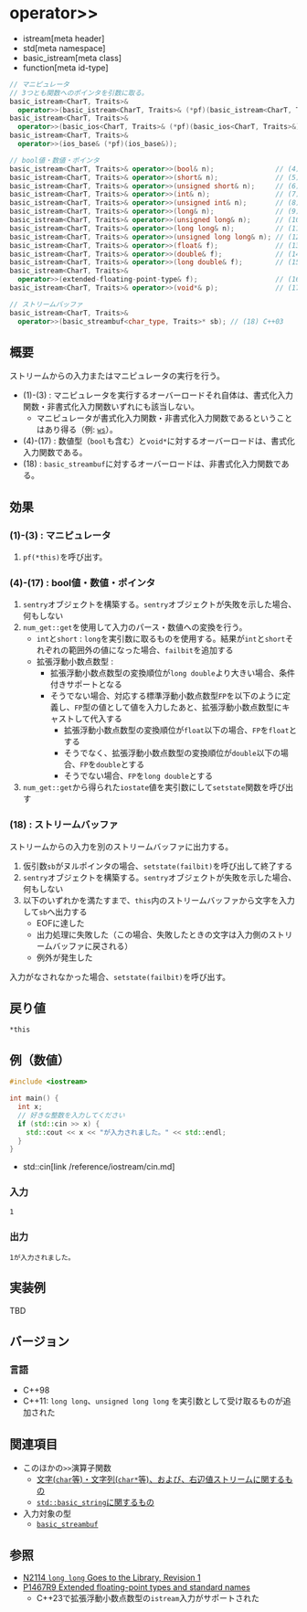 # operator>>
* istream[meta header]
* std[meta namespace]
* basic_istream[meta class]
* function[meta id-type]

```cpp
// マニピュレータ
// 3つとも関数へのポインタを引数に取る。
basic_istream<CharT, Traits>&
  operator>>(basic_istream<CharT, Traits>& (*pf)(basic_istream<CharT, Traits>&)); // (1) C++03
basic_istream<CharT, Traits>&
  operator>>(basic_ios<CharT, Traits>& (*pf)(basic_ios<CharT, Traits>&));         // (2) C++03
basic_istream<CharT, Traits>&
  operator>>(ios_base& (*pf)(ios_base&));                                         // (3) C++03

// bool値・数値・ポインタ
basic_istream<CharT, Traits>& operator>>(bool& n);               // (4) C++03
basic_istream<CharT, Traits>& operator>>(short& n);              // (5) C++03
basic_istream<CharT, Traits>& operator>>(unsigned short& n);     // (6) C++03
basic_istream<CharT, Traits>& operator>>(int& n);                // (7) C++03
basic_istream<CharT, Traits>& operator>>(unsigned int& n);       // (8) C++03
basic_istream<CharT, Traits>& operator>>(long& n);               // (9) C++03
basic_istream<CharT, Traits>& operator>>(unsigned long& n);      // (10) C++03
basic_istream<CharT, Traits>& operator>>(long long& n);          // (11) C++11
basic_istream<CharT, Traits>& operator>>(unsigned long long& n); // (12) C++11
basic_istream<CharT, Traits>& operator>>(float& f);              // (13) C++03
basic_istream<CharT, Traits>& operator>>(double& f);             // (14) C++03
basic_istream<CharT, Traits>& operator>>(long double& f);        // (15) C++03
basic_istream<CharT, Traits>&
  operator>>(extended-floating-point-type& f);                   // (16) C++23
basic_istream<CharT, Traits>& operator>>(void*& p);              // (17) C++03

// ストリームバッファ
basic_istream<CharT, Traits>&
  operator>>(basic_streambuf<char_type, Traits>* sb); // (18) C++03
```

## 概要

ストリームからの入力またはマニピュレータの実行を行う。

- (1)-(3) : マニピュレータを実行するオーバーロードそれ自体は、書式化入力関数・非書式化入力関数いずれにも該当しない。
    - マニピュレータが書式化入力関数・非書式化入力関数であるということはあり得る（例: [`ws`](../ws.md)）。
- (4)-(17) : 数値型（`bool`も含む）と`void*`に対するオーバーロードは、書式化入力関数である。
- (18) : `basic_streambuf`に対するオーバーロードは、非書式化入力関数である。

## 効果

### (1)-(3) : マニピュレータ

1. `pf(*this)`を呼び出す。

### (4)-(17) : bool値・数値・ポインタ

1. `sentry`オブジェクトを構築する。`sentry`オブジェクトが失敗を示した場合、何もしない
1. `num_get::get`を使用して入力のパース・数値への変換を行う。
    - `int`と`short` : `long`を実引数に取るものを使用する。結果が`int`と`short`それぞれの範囲外の値になった場合、`failbit`を追加する
    - 拡張浮動小数点数型 :
        - 拡張浮動小数点数型の変換順位が`long double`より大きい場合、条件付きサポートとなる
        - そうでない場合、対応する標準浮動小数点数型`FP`を以下のように定義し、`FP`型の値として値を入力したあと、拡張浮動小数点数型にキャストして代入する
            - 拡張浮動小数点数型の変換順位が`float`以下の場合、`FP`を`float`とする
            - そうでなく、拡張浮動小数点数型の変換順位が`double`以下の場合、`FP`を`double`とする
            - そうでない場合、`FP`を`long double`とする
1. `num_get::get`から得られた`iostate`値を実引数にして`setstate`関数を呼び出す

### (18) : ストリームバッファ

ストリームからの入力を別のストリームバッファに出力する。

1. 仮引数`sb`がヌルポインタの場合、`setstate(failbit)`を呼び出して終了する
1. `sentry`オブジェクトを構築する。`sentry`オブジェクトが失敗を示した場合、何もしない
1. 以下のいずれかを満たすまで、`this`内のストリームバッファから文字を入力して`sb`へ出力する
    - EOFに達した
    - 出力処理に失敗した（この場合、失敗したときの文字は入力側のストリームバッファに戻される）
    - 例外が発生した

入力がなされなかった場合、`setstate(failbit)`を呼び出す。


## 戻り値

`*this`

## 例（数値）
```cpp example
#include <iostream>

int main() {
  int x;
  // 好きな整数を入力してください
  if (std::cin >> x) {
    std::cout << x << "が入力されました。" << std::endl;
  }
}
```
* std::cin[link /reference/iostream/cin.md]

### 入力
```
1
```

### 出力
```
1が入力されました。
```

## 実装例
TBD

## バージョン
### 言語
- C++98
- C++11: `long long`、`unsigned long long` を実引数として受け取るものが追加された

## 関連項目

- このほかの`>>`演算子関数
    - [文字(`char`等)・文字列(`char*`等)、および、右辺値ストリームに関するもの](op_istream_free.md)
    - [`std::basic_string`に関するもの](../../string/basic_string/op_istream.md)
- 入力対象の型
    - [`basic_streambuf`](../../streambuf/basic_streambuf.md)


## 参照
- [N2114 `long long` Goes to the Library, Revision 1](http://www.open-std.org/jtc1/sc22/wg21/docs/papers/2006/n2114.html)
- [P1467R9 Extended floating-point types and standard names](https://www.open-std.org/jtc1/sc22/wg21/docs/papers/2022/p1467r9.html)
    - C++23で拡張浮動小数点数型の`istream`入力がサポートされた
